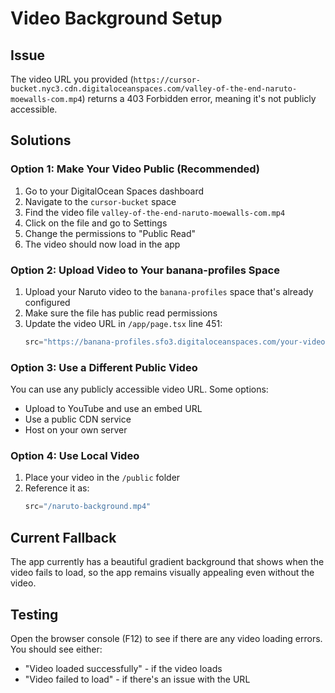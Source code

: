 # Video Background Setup

## Issue
The video URL you provided (`https://cursor-bucket.nyc3.cdn.digitaloceanspaces.com/valley-of-the-end-naruto-moewalls-com.mp4`) returns a 403 Forbidden error, meaning it's not publicly accessible.

## Solutions

### Option 1: Make Your Video Public (Recommended)
1. Go to your DigitalOcean Spaces dashboard
2. Navigate to the `cursor-bucket` space
3. Find the video file `valley-of-the-end-naruto-moewalls-com.mp4`
4. Click on the file and go to Settings
5. Change the permissions to "Public Read"
6. The video should now load in the app

### Option 2: Upload Video to Your banana-profiles Space
1. Upload your Naruto video to the `banana-profiles` space that's already configured
2. Make sure the file has public read permissions
3. Update the video URL in `/app/page.tsx` line 451:
   ```javascript
   src="https://banana-profiles.sfo3.digitaloceanspaces.com/your-video-name.mp4"
   ```

### Option 3: Use a Different Public Video
You can use any publicly accessible video URL. Some options:
- Upload to YouTube and use an embed URL
- Use a public CDN service
- Host on your own server

### Option 4: Use Local Video
1. Place your video in the `/public` folder
2. Reference it as:
   ```javascript
   src="/naruto-background.mp4"
   ```

## Current Fallback
The app currently has a beautiful gradient background that shows when the video fails to load, so the app remains visually appealing even without the video.

## Testing
Open the browser console (F12) to see if there are any video loading errors. You should see either:
- "Video loaded successfully" - if the video loads
- "Video failed to load" - if there's an issue with the URL
